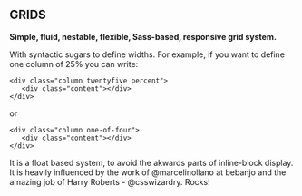 GRIDS
-----
**Simple, fluid, nestable, flexible, Sass-based, responsive grid system.**

With syntactic sugars to define widths. For example, if you want to define one column of 25% you can write:

	<div class="column twentyfive percent">
       <div class="content"></div>
    </div>

or

	<div class="column one-of-four">
       <div class="content"></div>
    </div>

It is a float based system, to avoid the akwards parts of inline-block display. It is heavily influenced by the work of @marcelinollano at bebanjo and the amazing job of Harry Roberts - @csswizardry. Rocks!